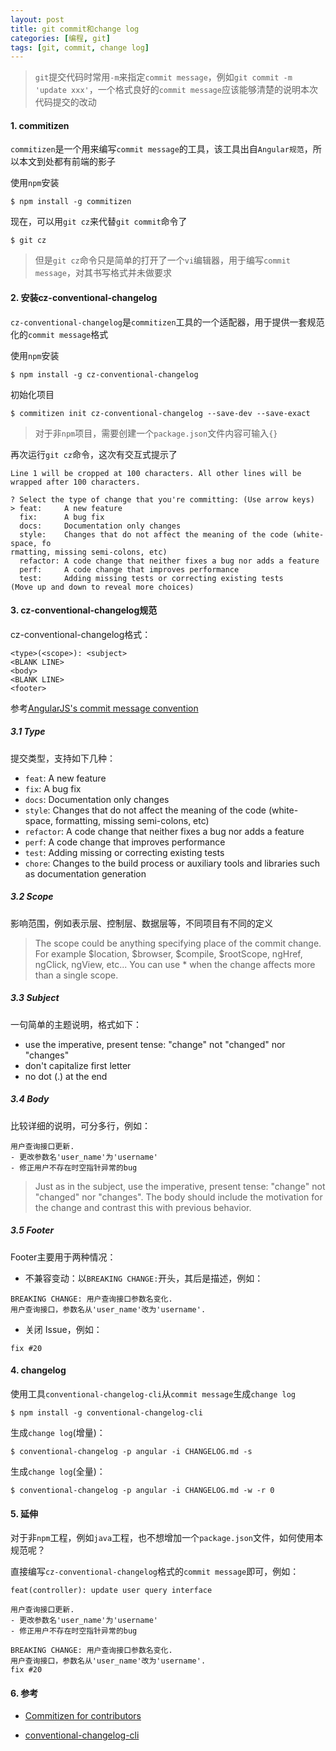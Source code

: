 ```yaml
---
layout: post
title: git commit和change log
categories: [编程, git]
tags: [git, commit, change log]
---
```



> `git`提交代码时常用`-m`来指定`commit message`，例如`git commit -m 'update xxx'`，一个格式良好的`commit message`应该能够清楚的说明本次代码提交的改动

#### 1. commitizen

`commitizen`是一个用来编写`commit message`的工具，该工具出自`Angular规范`，所以本文到处都有前端的影子

使用`npm`安装

```
$ npm install -g commitizen
```

现在，可以用`git cz`来代替`git commit`命令了

```
$ git cz
```

> 但是`git cz`命令只是简单的打开了一个`vi`编辑器，用于编写`commit message`，对其书写格式并未做要求

#### 2. 安装cz-conventional-changelog

`cz-conventional-changelog`是`commitizen`工具的一个适配器，用于提供一套规范化的`commit message`格式

使用`npm`安装

```
$ npm install -g cz-conventional-changelog
```

初始化项目

```
$ commitizen init cz-conventional-changelog --save-dev --save-exact
```

> 对于非`npm`项目，需要创建一个`package.json`文件内容可输入`{}`

再次运行`git cz`命令，这次有交互式提示了

```
Line 1 will be cropped at 100 characters. All other lines will be wrapped after 100 characters.

? Select the type of change that you're committing: (Use arrow keys)
> feat:     A new feature
  fix:      A bug fix
  docs:     Documentation only changes
  style:    Changes that do not affect the meaning of the code (white-space, fo
rmatting, missing semi-colons, etc)
  refactor: A code change that neither fixes a bug nor adds a feature
  perf:     A code change that improves performance
  test:     Adding missing tests or correcting existing tests
(Move up and down to reveal more choices)
```

#### 3. cz-conventional-changelog规范

cz-conventional-changelog格式：

```
<type>(<scope>): <subject>
<BLANK LINE>
<body>
<BLANK LINE>
<footer>
```

参考[AngularJS's commit message convention](https://github.com/angular/angular.js/blob/master/DEVELOPERS.md#-git-commit-guidelines)

##### 3.1 Type

提交类型，支持如下几种：

* `feat`: A new feature
* `fix`: A bug fix
* `docs`: Documentation only changes
* `style`: Changes that do not affect the meaning of the code (white-space, formatting, missing semi-colons, etc)
* `refactor`: A code change that neither fixes a bug nor adds a feature
* `perf`: A code change that improves performance
* `test`: Adding missing or correcting existing tests
* `chore`: Changes to the build process or auxiliary tools and libraries such as documentation generation

##### 3.2 Scope

影响范围，例如表示层、控制层、数据层等，不同项目有不同的定义

> The scope could be anything specifying place of the commit change. For example $location, $browser, $compile, $rootScope, ngHref, ngClick, ngView, etc...
> You can use * when the change affects more than a single scope.

##### 3.3 Subject

一句简单的主题说明，格式如下：

* use the imperative, present tense: "change" not "changed" nor "changes"
* don't capitalize first letter
* no dot (.) at the end

##### 3.4 Body

比较详细的说明，可分多行，例如：

```
用户查询接口更新.
- 更改参数名'user_name'为'username'
- 修正用户不存在时空指针异常的bug
```

> Just as in the subject, use the imperative, present tense: "change" not "changed" nor "changes". The body should include the motivation for the change and contrast this with previous behavior.

##### 3.5 Footer

Footer主要用于两种情况：

* 不兼容变动：以`BREAKING CHANGE:`开头，其后是描述，例如：

```
BREAKING CHANGE: 用户查询接口参数名变化.
用户查询接口，参数名从'user_name'改为'username'.
```

* 关闭 Issue，例如：

```
fix #20
```

#### 4. changelog

使用工具`conventional-changelog-cli`从`commit message`生成`change log`

```
$ npm install -g conventional-changelog-cli
```

生成`change log`(增量)：

```
$ conventional-changelog -p angular -i CHANGELOG.md -s
```

生成`change log`(全量)：

```
$ conventional-changelog -p angular -i CHANGELOG.md -w -r 0
```

#### 5. 延伸

对于非`npm`工程，例如`java`工程，也不想增加一个`package.json`文件，如何使用本规范呢？

直接编写`cz-conventional-changelog`格式的`commit message`即可，例如：

```
feat(controller): update user query interface

用户查询接口更新.
- 更改参数名'user_name'为'username'
- 修正用户不存在时空指针异常的bug

BREAKING CHANGE: 用户查询接口参数名变化.
用户查询接口，参数名从'user_name'改为'username'.
fix #20
```

#### 6. 参考

* [Commitizen for contributors](https://github.com/commitizen/cz-cli)

* [conventional-changelog-cli](https://github.com/conventional-changelog/conventional-changelog/tree/master/packages/conventional-changelog-cli)